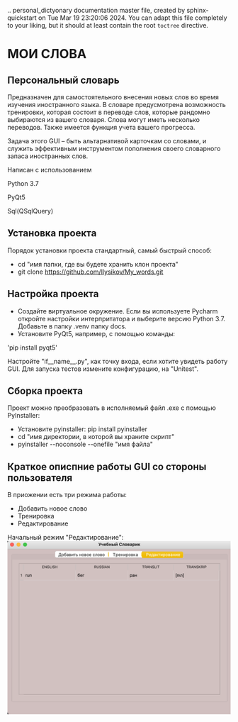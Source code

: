 .. personal_dictyonary documentation master file, created by
   sphinx-quickstart on Tue Mar 19 23:20:06 2024.
   You can adapt this file completely to your liking, but it should at least
   contain the root `toctree` directive.

МОИ СЛОВА
===============================================

Персональный словарь
--------------------
Предназначен для самостоятельного внесения новых слов во время изучения иностранного языка. В словаре предусмотрена
возможность тренировки, которая состоит в переводе слов, которые рандомно выбираются из вашего словаря. Слова могут иметь
несколько переводов. Также имеется функция учета вашего прогресса.


Задача этого GUI – быть альтарнативой карточкам со словами, и служить эффективным инструментом пополнения своего словарного запаса иностранных слов.



Написан с использованием

Python 3.7

PyQt5

Sql(QSqlQuery)

Установка проекта
-----------------
Порядок установки проекта стандартный, самый быстрый способ:
* cd "имя папки, где вы будете хранить клон проекта"
* git clone https://github.com/Ilysikov/My_words.git

Настройка проекта
------------------
* Создайте виртуальное окружение. Если вы используете Pycharm откройте настройки интерпритатора и выберите версию Python 3.7. Добавьте в папку .venv папку docs.
* Установите PyQt5, например, с помощью команды:

'pip install pyqt5'

Настройте "if__name__.py", как точку входа, если хотите увидеть работу GUI. Для запуска тестов измените конфигурацию,
на "Unitest".

Сборка проекта
--------------
Проект можно преобразовать в исполняемый файл .exe с помощью PyInstaller:
* Установите pyinstaller: pip install pyinstaller
* cd "имя директории, в которой вы храните скрипт"
* pyinstaller --noconsole --onefile "имя файла"

Краткое описпние работы GUI со стороны пользователя
---------------------------------------------------
В приожении есть три режима работы:
* Добавить новое слово
* Тренировка
* Редактирование

Начальный режим "Редактирование":
![]( https://github.com/Ilysikov/My_words/raw/master/docs/static/redact.png)



